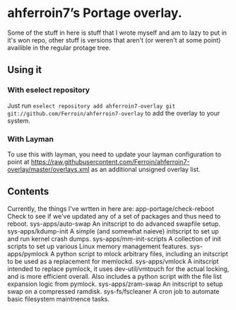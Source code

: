 # ahferroin7’s Portage overlay.

Some of the stuff in here is stuff that I wrote myself and am to lazy
to put in it's won repo, other stuff is versions that aren't (or weren't
at some point) availible in the regular protage tree.

## Using it

### With eselect repository

Just run `eselect repository add ahferroin7-overlay git git://github.com/Ferroin/ahferroin7-overlay`
to add the overlay to your system.

### With Layman

To use this with layman, you need to update your layman configuration to point at
https://raw.githubusercontent.com/Ferroin/ahferroin7-overlay/master/overlays.xml
as an additional unsigned overlay list.

## Contents

Currently, the things I've wrtten in here are:
app-portage/check-reboot        Check to see if we've updated any of a
                                set of packages and thus need to reboot.
sys-apps/auto-swap              An initscript to do advanced swapfile
                                setup.
sys-apps/kdump-init             A simple (and somewhat naieve) initscript
                                to set up and run kernel crash dumps.
sys-apps/mm-init-scripts        A collection of init scripts to set up
                                various Linux memory management features.
sys-apps/pymlock                A python script to mlock arbitrary files,
                                including an initscript to be used as
                                a replacement for memlockd.
sys-apps/vmlock                 A initscript intended to replace pymlock,
                                it uses dev-util/vmtouch for the actual
                                locking, and is more efficient overall.
                                Also includes a python script with the
                                file list expansion logic from pymlock.
sys-apps/zram-swap              An initscript to setup swap on a compressed
                                ramdisk.
sys-fs/fscleaner                A cron job to automate basic filesystem
                                maintnence tasks.
